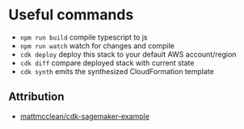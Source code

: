 # Useful commands

* `npm run build`   compile typescript to js
* `npm run watch`   watch for changes and compile
* `cdk deploy`      deploy this stack to your default AWS account/region
* `cdk diff`        compare deployed stack with current state
* `cdk synth`       emits the synthesized CloudFormation template

## Attribution

* [mattmcclean/cdk-sagemaker-example](https://github.com/mattmcclean/cdk-sagemaker-example)
